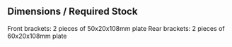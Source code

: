 ## Dimensions / Required Stock
Front brackets: 2 pieces of 50x20x108mm plate
Rear brackets: 2 pieces of 60x20x108mm plate